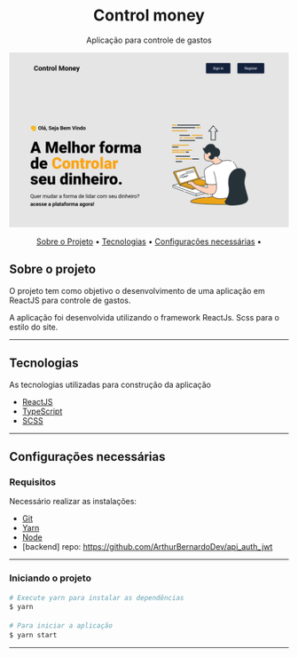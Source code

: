 <h1 align="center">
    Control money
</h1>
<p align="center">Aplicação para controle de gastos</p>

<img src="./public/controlmoney.png">

<p align="center">
 <a href="#sobre-o-projeto">Sobre o Projeto</a> •
 <a href="#tecnologias">Tecnologias</a> •
 <a href="#configurações-necessárias">Configurações necessárias</a> •
</p>

## Sobre o projeto

O projeto tem como objetivo o desenvolvimento de uma aplicação em ReactJS  para controle de gastos.

A aplicação foi desenvolvida utilizando o framework ReactJs. Scss para o estilo do site.

---

## Tecnologias

As tecnologias utilizadas para construção da aplicação

- [ReactJS](https://reactjs.org/)
- [TypeScript](https://www.typescriptlang.org/)
- [SCSS](https://sass-lang.com/)
---

## Configurações necessárias

### **Requisitos**

Necessário realizar as instalações:

- [Git](https://git-scm.com/)
- [Yarn](https://classic.yarnpkg.com)
- [Node](https://nodejs.org/en/)
- [backend] repo: https://github.com/ArthurBernardoDev/api_auth_jwt

---
### **Iniciando o projeto**

```bash
# Execute yarn para instalar as dependências
$ yarn

# Para iniciar a aplicação
$ yarn start
```

---

